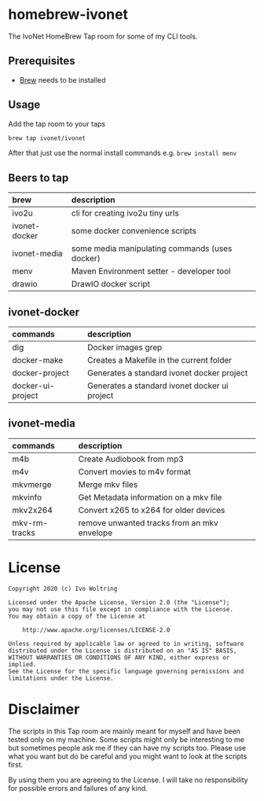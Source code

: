 # homebrew-ivonet

The IvoNet HomeBrew Tap room for some of my CLI tools.

## Prerequisites

* [Brew](https://brew.sh) needs to be installed

## Usage

Add the tap room to your taps

```bash
brew tap ivonet/ivonet
```

After that just use the normal install commands
e.g. `brew install menv`


## Beers to tap

| brew      | description                     |
|:----------|:--------------------------------|
| ivo2u | cli for creating ivo2u tiny urls    |
| ivonet-docker | some docker convenience scripts |
| ivonet-media  | some media manipulating commands (uses docker) |
| menv | Maven Environment setter - developer tool |
| drawio | DrawIO docker script |

## ivonet-docker

| commands  | description                     |
|:----------|:--------------------------------|
| dig | Docker images grep    |
| docker-make | Creates a Makefile in the current folder |
| docker-project | Generates a standard ivonet docker project |
| docker-ui-project | Generates a standard ivonet docker ui project |

## ivonet-media

| commands  | description                     |
|:----------|:--------------------------------|
| m4b       | Create Audiobook from mp3 |
| m4v       | Convert movies to m4v format |
| mkvmerge  | Merge mkv files |
| mkvinfo   | Get Metadata information on a mkv file |
| mkv2x264  | Convert x265 to x264 for older devices |
| mkv-rm-tracks | remove unwanted tracks from an mkv envelope |


# License

    Copyright 2020 (c) Ivo Woltring

    Licensed under the Apache License, Version 2.0 (the "License");
    you may not use this file except in compliance with the License.
    You may obtain a copy of the License at

        http://www.apache.org/licenses/LICENSE-2.0

    Unless required by applicable law or agreed to in writing, software
    distributed under the License is distributed on an "AS IS" BASIS,
    WITHOUT WARRANTIES OR CONDITIONS OF ANY KIND, either express or implied.
    See the License for the specific language governing permissions and
    limitations under the License.

# Disclaimer

The scripts in this Tap room are mainly meant for myself and have been tested only on my machine.
Some scripts might only be interesting to me but sometimes people ask me if they can have my
scripts too. Please use what you want but do be careful and you might want to look at the scripts first.

By using them you are agreeing to the License.
I will take no responsibility for possible errors and failures of any kind.
